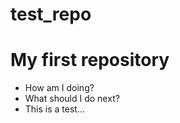 test_repo
=========

# My first repository
* How am I doing?
* What should I do next?
* This is a test...


